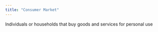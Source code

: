 ```yaml
---
title: "Consumer Market"
---
```

Individuals or households that buy goods and services for personal use

